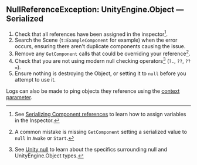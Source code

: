 ## NullReferenceException: UnityEngine.Object — Serialized

1. Check that all references have been assigned in the inspector[^1].
1. Search the Scene (`t:ExampleComponent` for example) when the error occurs, ensuring there aren't duplicate components causing the issue.
1. Remove any `GetComponent` calls that could be overriding your reference[^2].
1. Check that you are not using modern null checking operators[^3] (`?.`, `??`, `??=`).
1. Ensure nothing is destroying the Object, or setting it to `null` before you attempt to use it.

Logs can also be made to ping objects they reference using the [context parameter](../../../Debugging/Logging/How-to.md).  

[^1]: See [Serializing Component references](../../../References/Serializing%20Component%20References.md) to learn how to assign variables in the Inspector.  
[^2]: A common mistake is missing `GetComponent` setting a serialized value to `null` in `Awake` or `Start`.  
[^3]: See [Unity null](../../../Other/Unity%20Null.md) to learn about the specifics surrounding null and UnityEngine.Object types.  